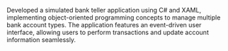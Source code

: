 Developed a simulated bank teller application using C# and XAML, implementing object-oriented programming concepts to manage multiple bank account types. The application features an event-driven user interface, allowing users to perform transactions and update account information seamlessly.
